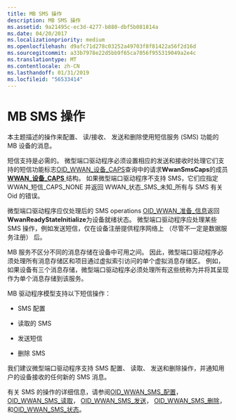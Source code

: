 ```yaml
---
title: MB SMS 操作
description: MB SMS 操作
ms.assetid: 9a21495c-ec3d-4277-b880-dbf5b081814a
ms.date: 04/20/2017
ms.localizationpriority: medium
ms.openlocfilehash: d9afc71d278c03252a49703f8f81422a56f2d16d
ms.sourcegitcommit: a33b7978e22d5bb9f65ca7056f955319049a2e4c
ms.translationtype: MT
ms.contentlocale: zh-CN
ms.lasthandoff: 01/31/2019
ms.locfileid: "56533414"
---
```

# <a name="mb-sms-operations"></a>MB SMS 操作


本主题描述的操作来配置、 读/接收、 发送和删除使用短信服务 (SMS) 功能的 MB 设备的消息。

短信支持是必需的。 微型端口驱动程序必须设置相应的发送和接收时处理它们支持的短信功能标志[OID\_WWAN\_设备\_CAPS](https://msdn.microsoft.com/library/windows/hardware/ff569824)查询中的请求**WwanSmsCaps**的成员[ **WWAN\_设备\_CAPS** ](https://msdn.microsoft.com/library/windows/hardware/ff571204)结构。 如果微型端口驱动程序不支持 SMS，它们应指定 WWAN\_短信\_CAPS\_NONE 并返回 WWAN\_状态\_SMS\_未知\_所有与 SMS 有关 Oid 的错误。

微型端口驱动程序应仅处理后的 SMS operations [OID\_WWAN\_准备\_信息](https://msdn.microsoft.com/library/windows/hardware/ff569833)返回**WwanReadyStateInitialize**为设备就绪状态。 微型端口驱动程序应处理某些 SMS 操作，例如发送短信，仅在设备注册提供程序网络上 （尽管不一定是数据服务注册） 后。

MB 服务不区分不同的消息存储在设备中可用之间。 因此，微型端口驱动程序必须处理所有消息存储区和项目通过虚拟索引访问的单个虚拟消息存储区。 例如，如果设备有三个消息存储，微型端口驱动程序必须处理所有这些统称为并将其呈现作为单个消息存储到该服务。

MB 驱动程序模型支持以下短信操作：

-   SMS 配置

-   读取的 SMS

-   发送短信

-   删除 SMS

我们建议微型端口驱动程序支持 SMS 配置、 读取、 发送和删除操作，并通知用户的设备接收的任何新的 SMS 消息。

有关 SMS 的操作的详细信息，请参阅[OID\_WWAN\_SMS\_配置](https://msdn.microsoft.com/library/windows/hardware/ff569837)， [OID\_WWAN\_SMS\_读取](https://msdn.microsoft.com/library/windows/hardware/ff569839)， [OID\_WWAN\_SMS\_发送](https://msdn.microsoft.com/library/windows/hardware/ff569840)， [OID\_WWAN\_SMS\_删除](https://msdn.microsoft.com/library/windows/hardware/ff569838)，和[OID\_WWAN\_SMS\_状态](https://msdn.microsoft.com/library/windows/hardware/ff569841)。

 

 





